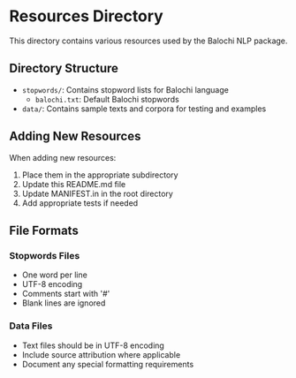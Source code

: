 # Resources Directory

This directory contains various resources used by the Balochi NLP package.

## Directory Structure

- `stopwords/`: Contains stopword lists for Balochi language
  - `balochi.txt`: Default Balochi stopwords
- `data/`: Contains sample texts and corpora for testing and examples

## Adding New Resources

When adding new resources:
1. Place them in the appropriate subdirectory
2. Update this README.md file
3. Update MANIFEST.in in the root directory
4. Add appropriate tests if needed

## File Formats

### Stopwords Files
- One word per line
- UTF-8 encoding
- Comments start with '#'
- Blank lines are ignored

### Data Files
- Text files should be in UTF-8 encoding
- Include source attribution where applicable
- Document any special formatting requirements 
